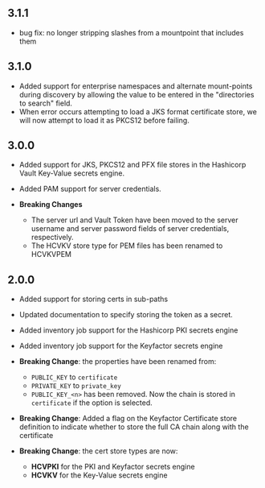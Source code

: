 ## 3.1.1
* bug fix: no longer stripping slashes from a mountpoint that includes them

## 3.1.0

* Added support for enterprise namespaces and alternate mount-points during discovery by allowing the value to be entered in the "directories to search" field.
* When error occurs attempting to load a JKS format certificate store, we will now attempt to load it as PKCS12 before failing.

## 3.0.0

* Added support for JKS, PKCS12 and PFX file stores in the Hashicorp Vault Key-Value secrets engine.
* Added PAM support for server credentials.

* **Breaking Changes**
    * The server url and Vault Token have been moved to the server username and server password fields of server credentials, respectively.
    * The HCVKV store type for PEM files has been renamed to HCVKVPEM
    

## 2.0.0

* Added support for storing certs in sub-paths
* Updated documentation to specify storing the token as a secret.
* Added inventory job support for the Hashicorp PKI secrets engine
* Added inventory job support for the Keyfactor secrets engine

* **Breaking Change**: the properties have been renamed from:
    * `PUBLIC_KEY` to `certificate`
    * `PRIVATE_KEY` to `private_key`
    * `PUBLIC_KEY_<n>` has been removed.  Now the chain is stored in `certificate` if the option is selected.

* **Breaking Change**: Added a flag on the Keyfactor Certificate store definition to indicate whether to store the full CA chain along with the certificate


* **Breaking Change**: the cert store types are now:
    * **HCVPKI** for the PKI and Keyfactor secrets engine
    * **HCVKV** for the Key-Value secrets engine